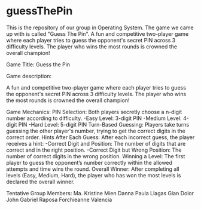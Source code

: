 # guessThePin
This is the repository of our group in Operating System. The game we came up with is called "Guess The Pin". A fun and competitive two-player game where each player tries to guess the opponent's secret PIN across 3 difficulty levels. The player who wins the most rounds is crowned the overall champion!

Game Title: Guess the Pin

Game description:

A fun and competitive two-player game where each player tries to guess the opponent's secret PIN across 3 difficulty levels. The player who wins the most rounds is crowned the overall champion!

Game Mechanics:
PIN Selection: Both players secretly choose a n-digit number according to difficulty.
    -Easy Level: 3-digit PIN
    -Medium Level: 4-digit PIN
    -Hard Level: 5-digit PIN
Turn-Based Guessing: Players take turns guessing the other player's number, trying to get the correct digits in the correct order.
Hints After Each Guess: After each incorrect guess, the player receives a hint:
    -Correct Digit and Position: The number of digits that are correct and in the right position.
    -Correct Digit but Wrong Position: The number of correct digits in the wrong position.
Winning a Level: The first player to guess the opponent’s number correctly within the allowed attempts and time wins the round.
Overall Winner: After completing all levels (Easy, Medium, Hard), the player who has won the most levels is declared the overall winner.

Tentative Group Members:
Ma. Kristine Mien
Danna Paula Llagas
Gian Dolor
John Gabriel Raposa
Forchieanne Valencia

